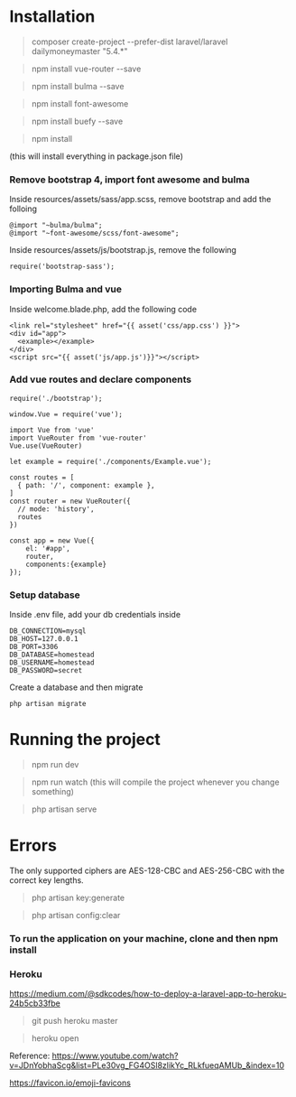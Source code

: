 # Installation

> composer create-project --prefer-dist laravel/laravel dailymoneymaster "5.4.*"


> npm install vue-router --save

> npm install bulma --save

> npm install font-awesome

> npm install buefy --save

> npm install

(this will install everything in package.json file)

### Remove bootstrap 4, import font awesome and bulma

Inside resources/assets/sass/app.scss, remove bootstrap and add the folloing

```
@import "~bulma/bulma";
@import "~font-awesome/scss/font-awesome";
```

Inside resources/assets/js/bootstrap.js, remove the following

```
require('bootstrap-sass');
```

### Importing Bulma and vue

Inside welcome.blade.php, add the following code


```
<link rel="stylesheet" href="{{ asset('css/app.css') }}">
<div id="app">
  <example></example>
</div>
<script src="{{ asset('js/app.js')}}"></script>
```

### Add vue routes and declare components

```
require('./bootstrap');

window.Vue = require('vue');

import Vue from 'vue'
import VueRouter from 'vue-router'
Vue.use(VueRouter)

let example = require('./components/Example.vue');

const routes = [
  { path: '/', component: example },
]
const router = new VueRouter({
  // mode: 'history',
  routes
})

const app = new Vue({
    el: '#app',
    router,
    components:{example}
});
```

### Setup database

Inside .env file, add your db credentials inside
```
DB_CONNECTION=mysql
DB_HOST=127.0.0.1
DB_PORT=3306
DB_DATABASE=homestead
DB_USERNAME=homestead
DB_PASSWORD=secret
```

Create a database and then migrate

```
php artisan migrate
```


# Running the project

> npm run dev

> npm run watch (this will compile the project whenever you change something)

> php artisan serve


# Errors

The only supported ciphers are AES-128-CBC and AES-256-CBC with the correct key lengths.

> php artisan key:generate

> php artisan config:clear



### To run the application on your machine, clone and then npm install 


### Heroku

https://medium.com/@sdkcodes/how-to-deploy-a-laravel-app-to-heroku-24b5cb33fbe

> git push heroku master

> heroku open

Reference:
https://www.youtube.com/watch?v=JDnYobhaScg&list=PLe30vg_FG4OSl8zlikYc_RLkfueqAMUb_&index=10

https://favicon.io/emoji-favicons


